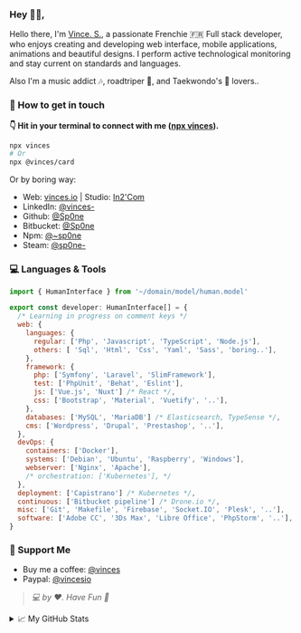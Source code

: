 ### Hey 👋🏻,

Hello there, I'm [Vince. S.][1], a passionate Frenchie 🇫🇷 Full stack developer, who enjoys creating and developing web interface, mobile applications, animations and beautiful designs. I perform active technological monitoring and stay current on standards and languages.

Also I'm a music addict 🎶, roadtriper 🚀, and Taekwondo's 🥋 lovers..


### 🔗 How to get in touch

**👇 Hit in your terminal to connect with me ([npx vinces](https://github.com/sp0ne/npx-card)).**

```bash
npx vinces
# Or
npx @vinces/card
```

Or by boring way:

- Web: [vinces.io][1] | Studio: [In2'Com][6]
- LinkedIn: [@vinces-][2]
- Github: [@Sp0ne][3]
- Bitbucket: [@Sp0ne][4]
- Npm: [@~sp0ne][5]
- Steam: [@sp0ne-][7]


### 💻 Languages & Tools

```javascript
import { HumanInterface } from '~/domain/model/human.model'

export const developer: HumanInterface[] = {
  /* Learning in progress on comment keys */
  web: {
    languages: {
      regular: ['Php', 'Javascript', 'TypeScript', 'Node.js'],
      others: [ 'Sql', 'Html', 'Css', 'Yaml', 'Sass', 'boring..'],
    },
    framework: {
      php: ['Symfony', 'Laravel', 'SlimFramework'],
      test: ['PhpUnit', 'Behat', 'Eslint'],
      js: ['Vue.js', 'Nuxt'] /* React */,
      css: ['Bootstrap', 'Material', 'Vuetify', '..'],
    },
    databases: ['MySQL', 'MariaDB'] /* Elasticsearch, TypeSense */,
    cms: ['Wordpress', 'Drupal', 'Prestashop', '..'],
  },
  devOps: {
    containers: ['Docker'],
    systems: ['Debian', 'Ubuntu', 'Raspberry', 'Windows'],
    webserver: ['Nginx', 'Apache'],
    /* orchestration: ['Kubernetes'], */
  },
  deployment: ['Capistrano'] /* Kubernetes */,
  continuous: ['Bitbucket pipeline'] /* Drone.io */,
  misc: ['Git', 'Makefile', 'Firebase', 'Socket.IO', 'Plesk', '..'],
  software: ['Adobe CC', '3Ds Max', 'Libre Office', 'PhpStorm', '..'],
}
```


### 🎁 Support Me

- Buy me a coffee: [@vinces][9]
- Paypal: [@vincesio][8]

> _💻 by ❤. Have Fun 🍻_


<details>
<summary>📈 My GitHub Stats</summary>

<img src="https://badges.pufler.dev/visits/Sp0ne/Sp0ne?style=flat-square&color=black&logo=github">
<img src="https://badges.pufler.dev/years/Sp0ne?style=flat-square&color=black&logo=github">
<img src="https://badges.pufler.dev/repos/Sp0ne?style=flat-square&color=black&logo=github">
<img src="https://badges.pufler.dev/gists/Sp0ne?style=flat-square&color=black&logo=github">
<img src="https://badges.pufler.dev/commits/monthly/Sp0ne?style=flat-square&color=black&logo=github">

</details>


[1]: https://vinces.io
[2]: https://www.linkedin.com/in/vinces-
[3]: https://github.com/Sp0ne
[4]: https://bitbucket.org/Sp0ne/
[5]: https://www.npmjs.com/~sp0ne
[6]: https://in2com.fr
[7]: https://steamcommunity.com/id/sp0ne-
[8]: https://www.paypal.com/paypalme/vincesio
[9]: https://www.buymeacoffee.com/vinces
